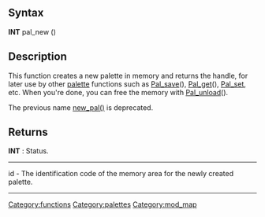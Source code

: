 Syntax
------

**INT** pal\_new ()

Description
-----------

This function creates a new palette in memory and returns the handle,
for later use by other [palette](palette "wikilink") functions such as
[Pal\_save](Pal_save "wikilink")(), [Pal\_get](Pal_get "wikilink")(),
[Pal\_set](Pal_set "wikilink"), etc. When you're done, you can free the
memory with [Pal\_unload](Pal_unload "wikilink")().

The previous name [new\_pal()](new_pal() "wikilink") is deprecated.

Returns
-------

**INT** : Status.

  ---- -----------------------------------------------------------------------------
  id   - The identification code of the memory area for the newly created palette.
  ---- -----------------------------------------------------------------------------

<Category:functions> <Category:palettes> <Category:mod_map>
